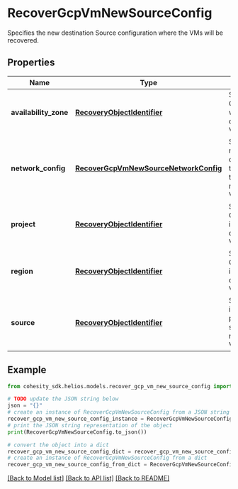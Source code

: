 # RecoverGcpVmNewSourceConfig

Specifies the new destination Source configuration where the VMs will be recovered.

## Properties

Name | Type | Description | Notes
------------ | ------------- | ------------- | -------------
**availability_zone** | [**RecoveryObjectIdentifier**](RecoveryObjectIdentifier.md) | Specifies the GCP zone in which to deploy the VM. | 
**network_config** | [**RecoverGcpVmNewSourceNetworkConfig**](RecoverGcpVmNewSourceNetworkConfig.md) | Specifies the networking configuration to be applied to the recovered VMs. | 
**project** | [**RecoveryObjectIdentifier**](RecoveryObjectIdentifier.md) | Specifies the GCP project in which to deploy the VM. | 
**region** | [**RecoveryObjectIdentifier**](RecoveryObjectIdentifier.md) | Specifies the GCP region in which to deploy the VM. | 
**source** | [**RecoveryObjectIdentifier**](RecoveryObjectIdentifier.md) | Specifies the id of the parent source to recover the VMs. | 

## Example

```python
from cohesity_sdk.helios.models.recover_gcp_vm_new_source_config import RecoverGcpVmNewSourceConfig

# TODO update the JSON string below
json = "{}"
# create an instance of RecoverGcpVmNewSourceConfig from a JSON string
recover_gcp_vm_new_source_config_instance = RecoverGcpVmNewSourceConfig.from_json(json)
# print the JSON string representation of the object
print(RecoverGcpVmNewSourceConfig.to_json())

# convert the object into a dict
recover_gcp_vm_new_source_config_dict = recover_gcp_vm_new_source_config_instance.to_dict()
# create an instance of RecoverGcpVmNewSourceConfig from a dict
recover_gcp_vm_new_source_config_from_dict = RecoverGcpVmNewSourceConfig.from_dict(recover_gcp_vm_new_source_config_dict)
```
[[Back to Model list]](../README.md#documentation-for-models) [[Back to API list]](../README.md#documentation-for-api-endpoints) [[Back to README]](../README.md)


